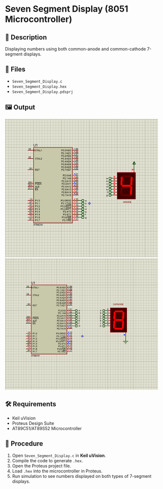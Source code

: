 # Seven Segment Display (8051 Microcontroller)

## 📜 Description
Displaying numbers using both common-anode and common-cathode 7-segment displays.

## 📂 Files
- `Seven_Segment_Display.c`
- `Seven_Segment_Display.hex`
- `Seven_Segment_Display.pdsprj`

## 🖼 Output
![Seven Segment Display (Anode)](seven_segment_display_anode.png)  
![Seven Segment Display (Cathode)](seven_segment_display_cathode.png)

## 🛠 Requirements
- Keil uVision
- Proteus Design Suite
- AT89C51/AT89S52 Microcontroller

## 🔹 Procedure
1. Open `Seven_Segment_Display.c` in **Keil uVision**.
2. Compile the code to generate `.hex`.
3. Open the Proteus project file.
4. Load `.hex` into the microcontroller in Proteus.
5. Run simulation to see numbers displayed on both types of 7-segment displays.
